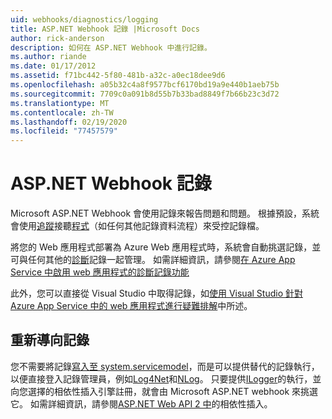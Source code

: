 ```yaml
---
uid: webhooks/diagnostics/logging
title: ASP.NET Webhook 記錄 |Microsoft Docs
author: rick-anderson
description: 如何在 ASP.NET Webhook 中進行記錄。
ms.author: riande
ms.date: 01/17/2012
ms.assetid: f71bc442-5f80-481b-a32c-a0ec18dee9d6
ms.openlocfilehash: a05b32c4a8f9577bcf6170bd19a9e440b1aeb75b
ms.sourcegitcommit: 7709c0a091b8d55b7b33bad8849f7b66b23c3d72
ms.translationtype: MT
ms.contentlocale: zh-TW
ms.lasthandoff: 02/19/2020
ms.locfileid: "77457579"
---
```

# <a name="aspnet-webhooks-logging"></a>ASP.NET Webhook 記錄

Microsoft ASP.NET Webhook 會使用記錄來報告問題和問題。 根據預設，系統會使用[追蹤](https://msdn.microsoft.com/library/system.diagnostics.tracelistener.aspx)接聽[程式](https://msdn.microsoft.com/library/system.diagnostics.trace)（如任何其他記錄資料流程）來受控記錄檔。

將您的 Web 應用程式部署為 Azure Web 應用程式時，系統會自動挑選記錄，並可與任何其他的[診斷](https://msdn.microsoft.com/library/system.diagnostics.trace)記錄一起管理。 如需詳細資訊，請參閱[在 Azure App Service 中啟用 web 應用程式的診斷記錄功能](https://azure.microsoft.com/documentation/articles/web-sites-enable-diagnostic-log/)

此外，您可以直接從 Visual Studio 中取得記錄，如[使用 Visual Studio 針對 Azure App Service 中的 web 應用程式進行疑難排解](https://azure.microsoft.com/documentation/articles/web-sites-dotnet-troubleshoot-visual-studio/#webserverlogs)中所述。

## <a name="redirecting-logs"></a>重新導向記錄

您不需要將記錄[寫入至 system.servicemodel](https://msdn.microsoft.com/library/system.diagnostics.trace)，而是可以提供替代的記錄執行，以便直接登入記錄管理員，例如[Log4Net](http://logging.apache.org/log4net/)和[NLog](http://nlog-project.org/)。 只要提供[ILogger](https://github.com/aspnet/AspNetWebHooks/blob/master/src/Microsoft.AspNet.WebHooks.Common/Diagnostics/ILogger.cs)的執行，並向您選擇的相依性插入引擎註冊，就會由 Microsoft ASP.NET webhook 來挑選它。 如需詳細資訊，請參閱[ASP.NET Web API 2 中](https://www.asp.net/web-api/overview/advanced/dependency-injection)的相依性插入。
